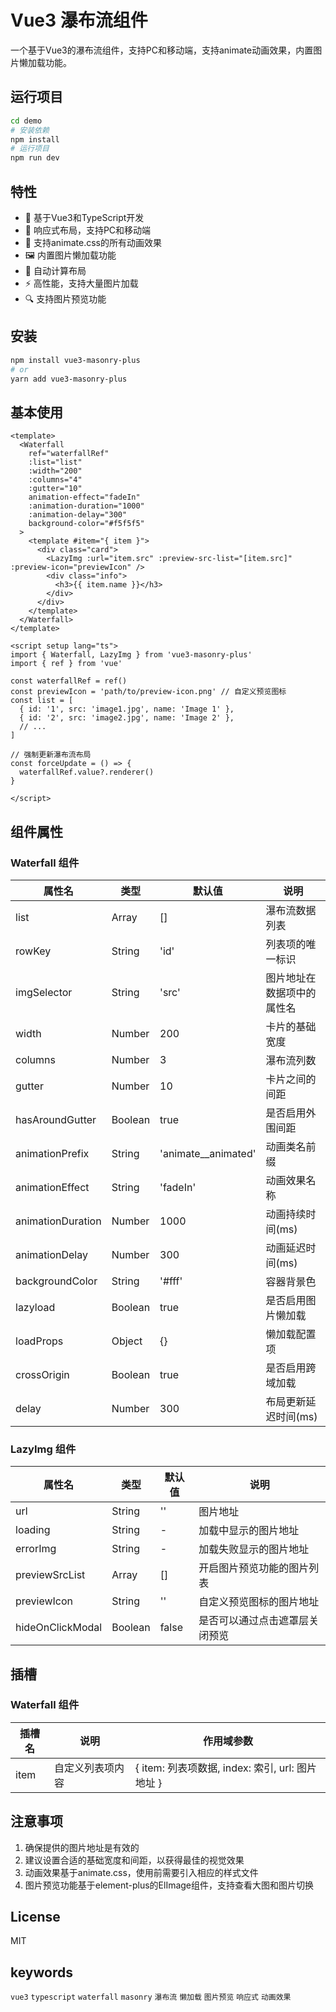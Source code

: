 
# Vue3 瀑布流组件

一个基于Vue3的瀑布流组件，支持PC和移动端，支持animate动画效果，内置图片懒加载功能。

## 运行项目
 ```bash
 cd demo
# 安装依赖
npm install
# 运行项目
npm run dev
```
## 特性

- 🚀 基于Vue3和TypeScript开发
- 📱 响应式布局，支持PC和移动端
- 🎨 支持animate.css的所有动画效果
- 🖼️ 内置图片懒加载功能
- 🔄 自动计算布局
- ⚡ 高性能，支持大量图片加载
- 🔍 支持图片预览功能

## 安装

```bash
npm install vue3-masonry-plus
# or
yarn add vue3-masonry-plus
```

## 基本使用

```vue
<template>
  <Waterfall
    ref="waterfallRef"
    :list="list"
    :width="200"
    :columns="4"
    :gutter="10"
    animation-effect="fadeIn"
    :animation-duration="1000"
    :animation-delay="300"
    background-color="#f5f5f5"
  >
    <template #item="{ item }">
      <div class="card">
        <LazyImg :url="item.src" :preview-src-list="[item.src]" :preview-icon="previewIcon" />
        <div class="info">
          <h3>{{ item.name }}</h3>
        </div>
      </div>
    </template>
  </Waterfall>
</template>

<script setup lang="ts">
import { Waterfall, LazyImg } from 'vue3-masonry-plus'
import { ref } from 'vue'

const waterfallRef = ref()
const previewIcon = 'path/to/preview-icon.png' // 自定义预览图标
const list = [
  { id: '1', src: 'image1.jpg', name: 'Image 1' },
  { id: '2', src: 'image2.jpg', name: 'Image 2' },
  // ...
]

// 强制更新瀑布流布局
const forceUpdate = () => {
  waterfallRef.value?.renderer()
}
 
</script>
```

## 组件属性

### Waterfall 组件

| 属性名 | 类型 | 默认值 | 说明 |
|--------|------|--------|------|
| list | Array | [] | 瀑布流数据列表 |
| rowKey | String | 'id' | 列表项的唯一标识 |
| imgSelector | String | 'src' | 图片地址在数据项中的属性名 |
| width | Number | 200 | 卡片的基础宽度 |
| columns | Number | 3 | 瀑布流列数 |
| gutter | Number | 10 | 卡片之间的间距 |
| hasAroundGutter | Boolean | true | 是否启用外围间距 |
| animationPrefix | String | 'animate__animated' | 动画类名前缀 |
| animationEffect | String | 'fadeIn' | 动画效果名称 |
| animationDuration | Number | 1000 | 动画持续时间(ms) |
| animationDelay | Number | 300 | 动画延迟时间(ms) |
| backgroundColor | String | '#fff' | 容器背景色 |
| lazyload | Boolean | true | 是否启用图片懒加载 |
| loadProps | Object | {} | 懒加载配置项 |
| crossOrigin | Boolean | true | 是否启用跨域加载 |
| delay | Number | 300 | 布局更新延迟时间(ms) |

### LazyImg 组件

| 属性名 | 类型 | 默认值 | 说明 |
|--------|------|--------|------|
| url | String | '' | 图片地址 |
| loading | String | - | 加载中显示的图片地址 |
| errorImg | String | - | 加载失败显示的图片地址 |
| previewSrcList | Array | [] | 开启图片预览功能的图片列表 |
| previewIcon | String | '' | 自定义预览图标的图片地址 |
| hideOnClickModal | Boolean | false | 是否可以通过点击遮罩层关闭预览 |

## 插槽

### Waterfall 组件

| 插槽名 | 说明 | 作用域参数 |
|--------|------|------------|
| item | 自定义列表项内容 | { item: 列表项数据, index: 索引, url: 图片地址 } |

## 注意事项

1. 确保提供的图片地址是有效的
2. 建议设置合适的基础宽度和间距，以获得最佳的视觉效果
3. 动画效果基于animate.css，使用前需要引入相应的样式文件
4. 图片预览功能基于element-plus的ElImage组件，支持查看大图和图片切换

 

## License

MIT


## keywords

`vue3` `typescript` `waterfall` `masonry` `瀑布流` `懒加载` `图片预览` `响应式` `动画效果`